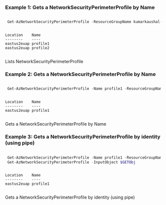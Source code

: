 ### Example 1: Gets a NetworkSecurityPerimeterProfile by Name

```powershell

 Get-AzNetworkSecurityPerimeterProfile -ResourceGroupName kumarkaushal-PS-RG-1 -SecurityPerimeterName nsp3

```

```output

Location    Name
--------    ----
eastus2euap profile1
eastus2euap profile2


```
Lists NetworkSecurityPerimeterProfile


### Example 2: Gets a NetworkSecurityPerimeterProfile by Name

```powershell

 Get-AzNetworkSecurityPerimeterProfile -Name profile1 -ResourceGroupName kumarkaushal-PS-RG-1 -SecurityPerimeterName nsp3

```

```output

Location    Name
--------    ----
eastus2euap profile1


```
Gets a NetworkSecurityPerimeterProfile by Name


### Example 3: Gets a NetworkSecurityPerimeterProfile by identity (using pipe)

```powershell

 Get-AzNetworkSecurityPerimeterProfile -Name profile1 -ResourceGroupName kumarkaushal-PS-RG-1 -SecurityPerimeterName nsp3
 Get-AzNetworkSecurityPerimeterProfile -InputObject $GETObj

```

```output

Location    Name
--------    ----
eastus2euap profile1


```
Gets a NetworkSecurityPerimeterProfile by identity (using pipe)


